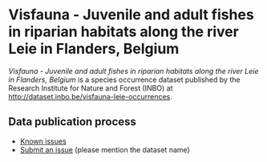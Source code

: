 # Visfauna - Juvenile and adult fishes in riparian habitats along the river Leie in Flanders, Belgium

*Visfauna - Juvenile and adult fishes in riparian habitats along the river Leie in Flanders, Belgium* is a species occurrence dataset published by the Research Institute for Nature and Forest (INBO) at http://dataset.inbo.be/visfauna-leie-occurrences.

## Data publication process

* [Known issues](https://github.com/LifeWatchINBO/data-publication/labels/visfauna-leie-occurrences)
* [Submit an issue](https://github.com/LifeWatchINBO/data-publication/issues/new) (please mention the dataset name)

